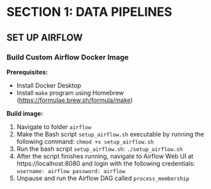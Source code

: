 # SECTION 1: DATA PIPELINES 

## SET UP AIRFLOW 

### Build Custom Airflow Docker Image

**Prerequisites:**
- Install Docker Desktop 
- Install `make` program using Homebrew (https://formulae.brew.sh/formula/make)

**Build image:**
1. Navigate to folder `airflow`
2. Make the Bash script `setup_airflow.sh` executable by running the following command:
``
chmod +x setup_airflow.sh
``
3. Run the bash script `setup_airflow.sh`:
``
./setup_airflow.sh
``
4. After the script finishes running, navigate to Airflow Web UI at https://localhost:8080 and login with the following credentials:
``
username: airflow
password: airflow
``
5. Unpause and run the Airflow DAG called ``process_membership``
